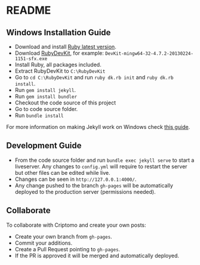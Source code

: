 # README

## Windows Installation Guide

* Download and install [Ruby latest version](http://rubyinstaller.org/downloads/).
* Download [RubyDevKit](http://rubyinstaller.org/downloads/), for example: `DevKit-mingw64-32-4.7.2-20130224-1151-sfx.exe`
* Install Ruby, all packages included.
* Extract RubyDevKit to `C:\RubyDevKit`
* Go to `cd C:\RubyDevKit` and run `ruby dk.rb init` and `ruby dk.rb install`.
* Run `gem install jekyll`.
* Run `gem install bundler`
* Checkout the code source of this project
* Go to code source folder.
* Run `bundle install`

For more information on making Jekyll work on Windows check [this guide](http://jekyll-windows.juthilo.com/).

## Development Guide

* From the code source folder and run `bundle exec jekyll serve` to start a liveserver. Any changes to `config.yml` will require to restart the server but other files can be edited while live.
* Changes can be seen in `http://127.0.0.1:4000/`.
* Any change pushed to the branch `gh-pages` will be automatically deployed to the production server (permissions needed).

## Collaborate

To collaborate with Criptomo and create your own posts:

* Create your own branch from `gh-pages`.
* Commit your additions.
* Create a Pull Request pointing to `gh-pages`.
* If the PR is approved it will be merged and automatically deployed.